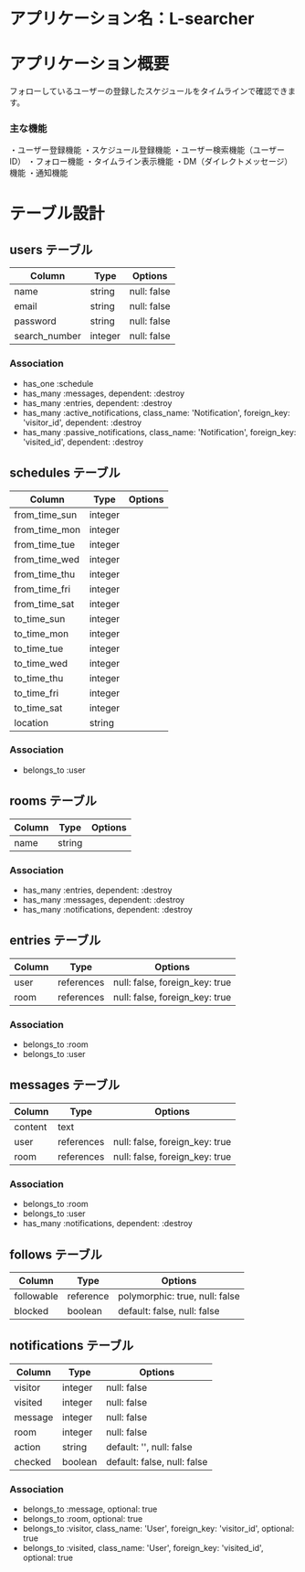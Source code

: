 # アプリケーション名：L-searcher

# アプリケーション概要
フォローしているユーザーの登録したスケジュールをタイムラインで確認できます。
### 主な機能
・ユーザー登録機能
・スケジュール登録機能
・ユーザー検索機能（ユーザーID）
・フォロー機能
・タイムライン表示機能
・DM（ダイレクトメッセージ）機能
・通知機能







# テーブル設計

## users テーブル 

| Column                | Type    | Options     |
| --------------------- | ------- | ----------- |
| name                  | string  | null: false |
| email                 | string  | null: false |
| password              | string  | null: false |
| search_number         | integer | null: false |

### Association

- has_one :schedule
- has_many :messages, dependent: :destroy
- has_many :entries, dependent: :destroy
- has_many :active_notifications, class_name: 'Notification', foreign_key: 'visitor_id', dependent: :destroy
- has_many :passive_notifications, class_name: 'Notification', foreign_key: 'visited_id', dependent: :destroy

## schedules テーブル

| Column           | Type    | Options     |
| ---------------- | ------- | ----------- |
| from_time_sun    | integer |             |
| from_time_mon    | integer |             |
| from_time_tue    | integer |             |
| from_time_wed    | integer |             |
| from_time_thu    | integer |             |
| from_time_fri    | integer |             |
| from_time_sat    | integer |             |
| to_time_sun      | integer |             |
| to_time_mon      | integer |             |
| to_time_tue      | integer |             |
| to_time_wed      | integer |             |
| to_time_thu      | integer |             |
| to_time_fri      | integer |             |
| to_time_sat      | integer |             |
| location         | string  |             |

### Association

- belongs_to :user

## rooms テーブル

| Column | Type   | Options     |
| ------ | ------ | ----------- |
| name   | string |             |

### Association

- has_many :entries, dependent: :destroy
- has_many :messages, dependent: :destroy
- has_many :notifications, dependent: :destroy

## entries テーブル

| Column | Type       | Options                        |
| ------ | ---------- | ------------------------------ |
| user   | references | null: false, foreign_key: true |
| room   | references | null: false, foreign_key: true |

### Association

- belongs_to :room
- belongs_to :user

## messages テーブル

| Column  | Type       | Options                        |
| ------- | ---------- | ------------------------------ |
| content | text       |                                |
| user    | references | null: false, foreign_key: true |
| room    | references | null: false, foreign_key: true |

### Association

- belongs_to :room
- belongs_to :user
- has_many :notifications, dependent: :destroy

## follows テーブル

| Column     | Type      | Options                        |
| ---------- | --------- | ------------------------------ |
| followable | reference | polymorphic: true, null: false |
| blocked    | boolean   | default: false, null: false    |

## notifications テーブル

| Column     | Type      | Options                        |
| ---------- | --------- | ------------------------------ |
| visitor    | integer   | null: false                    |
| visited    | integer   | null: false                    |
| message    | integer   | null: false                    |
| room       | integer   | null: false                    |
| action     | string    | default: '', null: false       |
| checked    | boolean   | default: false, null: false    |

### Association

- belongs_to :message, optional: true
- belongs_to :room, optional: true
- belongs_to :visitor, class_name: 'User', foreign_key: 'visitor_id', optional: true
- belongs_to :visited, class_name: 'User', foreign_key: 'visited_id', optional: true

